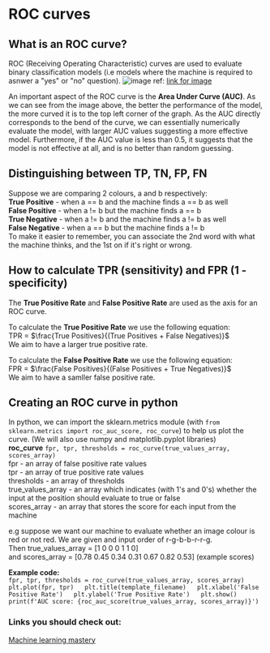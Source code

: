 # ROC curves  

## What is an ROC curve?  

ROC (Receiving Operating Characteristic) curves are used to evaluate binary classification models (i.e models where the machine is required to asnwer a "yes" or "no" question). 
![image](https://github.com/user-attachments/assets/e5a07f69-68fe-4409-bf52-756d40f73105)
ref: [link for image](https://spotintelligence.com/2024/06/17/roc-auc-curve-in-machine-learning/)

An important aspect of the ROC curve is the **Area Under Curve (AUC)**. As we can see from the image above, the better the performance of 
the model, the more curved it is to the top left corner of the graph. As the AUC directly corresponds to the bend of the curve, we can 
essentially numerically evaluate the model, with larger AUC values suggesting a more effective model. Furthermore, if the AUC value is 
less than 0.5, it suggests that the model is not effective at all, and is no better than random guessing. 

## Distinguishing between TP, TN, FP, FN  

Suppose we are comparing 2 colours, a and b respectively:  
**True Positive** - when a == b and the machine finds a == b as well  
**False Positive** - when a != b but the machine finds a == b  
**True Negative** - when a != b and the machine finds a != b as well  
**False Negative** - when a == b but the machine finds a != b  
To make it easier to remember, you can associate the 2nd word with what the machine thinks, and the 1st on if it's right or wrong.   

## How to calculate TPR (sensitivity) and FPR (1 - specificity)  

The **True Positive Rate** and **False Positive Rate** are used as the axis for an ROC curve.  

To calculate the **True Positive Rate** we use the following equation:  
TPR = $\frac{True Positives}{(True Positives + False Negatives)}$  
We aim to have a larger true positive rate. 

To calculate the **False Positive Rate** we use the following equation:  
FPR = $\frac{False Positives}{(False Positives + True Negatives)}$  
We aim to have a samller false positive rate.  


## Creating an ROC curve in python

In python, we can import the sklearn.metrics module (with `from sklearn.metrics import roc_auc_score, roc_curve`) to help us plot the 
curve. (We will also use numpy and matplotlib.pyplot libraries)  
**roc_curve** `fpr, tpr, thresholds = roc_curve(true_values_array, scores_array)`  
fpr - an array of false positive rate values  
tpr - an array of true positive rate values  
thresholds - an array of thresholds  
true_values_array - an array which indicates (with 1's and 0's) whether the input at the position should evaluate to true or false  
scores_array - an array that stores the score for each input from the machine  

e.g suppose we want our machine to evaluate whether an image colour is red or not red. We are given and input order of r-g-b-b-r-r-g.  
Then true_values_array = \[1 0 0 0 1 1 0\]  
and scores_array = \[0.78 0.45 0.34 0.31 0.67 0.82 0.53\] (example scores)  


**Example code:**  
`fpr, tpr, thresholds = roc_curve(true_values_array, scores_array)  
plt.plot(fpr, tpr)  
plt.title(template_filename)  
plt.xlabel('False Positive Rate')  
plt.ylabel('True Positive Rate')  
plt.show()  
print(f'AUC score: {roc_auc_score(true_values_array, scores_array)}')  `


### Links you should check out:  
[Machine learning mastery](https://machinelearningmastery.com/roc-curves-and-precision-recall-curves-for-classification-in-python/)  

